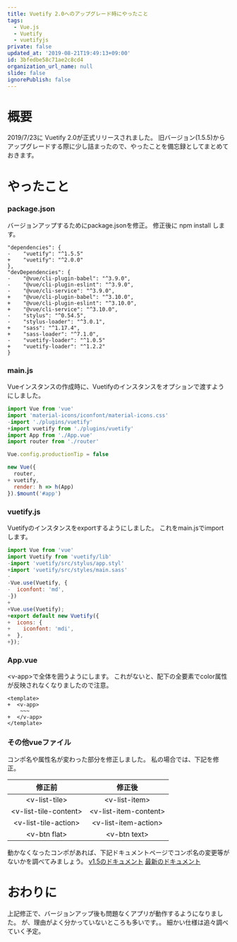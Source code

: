 ```yaml
---
title: Vuetify 2.0へのアップグレード時にやったこと
tags:
  - Vue.js
  - Vuetify
  - vuetifyjs
private: false
updated_at: '2019-08-21T19:49:13+09:00'
id: 3bfedbe58c71ae2c8cd4
organization_url_name: null
slide: false
ignorePublish: false
---
```

# 概要
2019/7/23に Vuetify 2.0が正式リリースされました。
旧バージョン(1.5.5)からアップグレードする際に少し詰まったので、やったことを備忘録としてまとめておきます。

# やったこと

### package.json
バージョンアップするためにpackage.jsonを修正。
修正後に npm install します。

```diff:package.json抜粋
"dependencies": {
-    "vuetify": "^1.5.5"
+    "vuetify": "^2.0.0"
},
"devDependencies": {
-    "@vue/cli-plugin-babel": "^3.9.0",
-    "@vue/cli-plugin-eslint": "^3.9.0",
-    "@vue/cli-service": "^3.9.0",
+    "@vue/cli-plugin-babel": "^3.10.0",
+    "@vue/cli-plugin-eslint": "^3.10.0",
+    "@vue/cli-service": "^3.10.0",
-    "stylus": "^0.54.5",
-    "stylus-loader": "^3.0.1",
+    "sass": "^1.17.4",
+    "sass-loader": "^7.1.0",
-    "vuetify-loader": "^1.0.5"
+    "vuetify-loader": "^1.2.2"
}
``` 

### main.js
Vueインスタンスの作成時に、Vuetifyのインスタンスをオプションで渡すようにしました。

```diff:main.js
import Vue from 'vue'
import 'material-icons/iconfont/material-icons.css'
-import './plugins/vuetify'
+import vuetify from './plugins/vuetify'
import App from './App.vue'
import router from './router'

Vue.config.productionTip = false

new Vue({
  router,
+ vuetify,
  render: h => h(App)
}).$mount('#app')
```

### vuetify.js
Vuetifyのインスタンスをexportするようにしました。
これをmain.jsでimportします。

```diff:vuetify.js
import Vue from 'vue'
import Vuetify from 'vuetify/lib'
-import 'vuetify/src/stylus/app.styl'
+import 'vuetify/src/styles/main.sass'
-
-Vue.use(Vuetify, {
-  iconfont: 'md',
-}) 
+
+Vue.use(Vuetify);
+export default new Vuetify({
+  icons: {
+    iconfont: 'mdi',
+  },
+});
```

### App.vue
\<v-app>で全体を囲うようにします。
これがないと、配下の全要素でcolor属性が反映されなくなりましたので注意。

```diff:App.vue
<template>
+  <v-app>
    ~~~
+  </v-app>
</template>
```

### その他vueファイル

コンポ名や属性名が変わった部分を修正しました。
私の場合では、下記を修正。

|修正前                 |修正後                |
|:--------------------:|:--------------------:|
|\<v-list-tile>        |\<v-list-item>        |
|\<v-list-tile-content>|\<v-list-item-content>|
|\<v-list-tile-action> |\<v-list-item-action> |
|\<v-btn flat>         |\<v-btn text>         |

動かなくなったコンポがあれば、下記ドキュメントページでコンポ名の変更等がないかを調べてみましょう。
[v1.5のドキュメント](https://v15.vuetifyjs.com/ja/components/api-explorer)
[最新のドキュメント](https://vuetifyjs.com/ja/components/api-explorer)

# おわりに
上記修正で、バージョンアップ後も問題なくアプリが動作するようになりました。
が、理由がよく分かっていないところも多いです。。
細かい仕様は追々調べていく予定。
